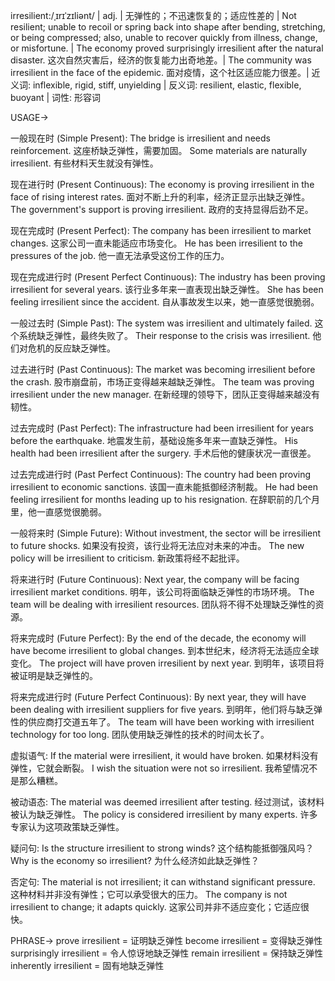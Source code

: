 irresilient:/ˌɪrɪˈzɪliənt/ | adj. | 无弹性的；不迅速恢复的；适应性差的 | Not resilient; unable to recoil or spring back into shape after bending, stretching, or being compressed; also, unable to recover quickly from illness, change, or misfortune. | The economy proved surprisingly irresilient after the natural disaster. 这次自然灾害后，经济的恢复能力出奇地差。| The community was irresilient in the face of the epidemic. 面对疫情，这个社区适应能力很差。| 近义词: inflexible, rigid, stiff, unyielding | 反义词: resilient, elastic, flexible, buoyant | 词性: 形容词

USAGE->

一般现在时 (Simple Present):
The bridge is irresilient and needs reinforcement. 这座桥缺乏弹性，需要加固。
Some materials are naturally irresilient. 有些材料天生就没有弹性。


现在进行时 (Present Continuous):
The economy is proving irresilient in the face of rising interest rates. 面对不断上升的利率，经济正显示出缺乏弹性。
The government's support is proving irresilient. 政府的支持显得后劲不足。


现在完成时 (Present Perfect):
The company has been irresilient to market changes. 这家公司一直未能适应市场变化。
He has been irresilient to the pressures of the job. 他一直无法承受这份工作的压力。


现在完成进行时 (Present Perfect Continuous):
The industry has been proving irresilient for several years. 该行业多年来一直表现出缺乏弹性。
She has been feeling irresilient since the accident. 自从事故发生以来，她一直感觉很脆弱。


一般过去时 (Simple Past):
The system was irresilient and ultimately failed. 这个系统缺乏弹性，最终失败了。
Their response to the crisis was irresilient. 他们对危机的反应缺乏弹性。


过去进行时 (Past Continuous):
The market was becoming irresilient before the crash. 股市崩盘前，市场正变得越来越缺乏弹性。
The team was proving irresilient under the new manager. 在新经理的领导下，团队正变得越来越没有韧性。


过去完成时 (Past Perfect):
The infrastructure had been irresilient for years before the earthquake. 地震发生前，基础设施多年来一直缺乏弹性。
His health had been irresilient after the surgery. 手术后他的健康状况一直很差。


过去完成进行时 (Past Perfect Continuous):
The country had been proving irresilient to economic sanctions. 该国一直未能抵御经济制裁。
He had been feeling irresilient for months leading up to his resignation. 在辞职前的几个月里，他一直感觉很脆弱。


一般将来时 (Simple Future):
Without investment, the sector will be irresilient to future shocks. 如果没有投资，该行业将无法应对未来的冲击。
The new policy will be irresilient to criticism. 新政策将经不起批评。


将来进行时 (Future Continuous):
Next year, the company will be facing irresilient market conditions. 明年，该公司将面临缺乏弹性的市场环境。
The team will be dealing with irresilient resources. 团队将不得不处理缺乏弹性的资源。


将来完成时 (Future Perfect):
By the end of the decade, the economy will have become irresilient to global changes. 到本世纪末，经济将无法适应全球变化。
The project will have proven irresilient by next year. 到明年，该项目将被证明是缺乏弹性的。


将来完成进行时 (Future Perfect Continuous):
By next year, they will have been dealing with irresilient suppliers for five years. 到明年，他们将与缺乏弹性的供应商打交道五年了。
The team will have been working with irresilient technology for too long. 团队使用缺乏弹性的技术的时间太长了。


虚拟语气:
If the material were irresilient, it would have broken. 如果材料没有弹性，它就会断裂。
I wish the situation were not so irresilient. 我希望情况不是那么糟糕。

被动语态:
The material was deemed irresilient after testing. 经过测试，该材料被认为缺乏弹性。
The policy is considered irresilient by many experts. 许多专家认为这项政策缺乏弹性。


疑问句:
Is the structure irresilient to strong winds?  这个结构能抵御强风吗？
Why is the economy so irresilient? 为什么经济如此缺乏弹性？


否定句:
The material is not irresilient; it can withstand significant pressure.  这种材料并非没有弹性；它可以承受很大的压力。
The company is not irresilient to change; it adapts quickly.  这家公司并非不适应变化；它适应很快。



PHRASE->
prove irresilient = 证明缺乏弹性
become irresilient = 变得缺乏弹性
surprisingly irresilient = 令人惊讶地缺乏弹性
remain irresilient = 保持缺乏弹性
inherently irresilient =  固有地缺乏弹性
